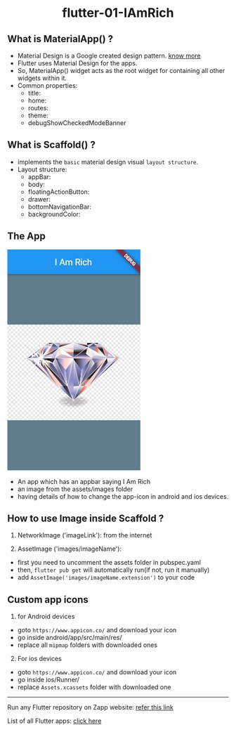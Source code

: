 <h1 align="center"> flutter-01-IAmRich </h1>

## What is MaterialApp() ?

- Material Design is a Google created design pattern. [know more](https://m3.material.io/)
- Flutter uses Material Design for the apps.
- So, MaterialApp() widget acts as the root widget for containing all other widgets within it.
- Common properties:
  - title:
  - home:
  - routes:
  - theme:
  - debugShowCheckedModeBanner

## What is Scaffold() ?

- implements the `basic` material design visual `layout structure`.
- Layout structure:
  - appBar:
  - body:
  - floatingActionButton:
  - drawer:
  - bottomNavigationBar:
  - backgroundColor:

## The App
![](./iamrich.jpg)

- An app which has an appbar saying I Am Rich
- an image from the assets/images folder
- having details of how to change the app-icon in android and ios devices.

## How to use Image inside Scaffold ?

1. NetworkImage ('imageLink'): from the internet 

2. AssetImage ('images/imageName'): 
  - first you need to uncomment the assets folder in pubspec.yaml 
  - then, `flutter pub get` will automatically run(if not, run it manually)
  - add `AssetImage('images/imageName.extension')` to your code

## Custom app icons
1. for Android devices
  - goto `https://www.appicon.co/` and download your icon
  - go inside android/app/src/main/res/
  - replace all `mipmap` folders with downloaded ones
2. For ios devices
  - goto `https://www.appicon.co/` and download your icon
  - go inside ios/Runner/
  - replace `Assets.xcassets` folder with downloaded one

-----

Run any Flutter repository on Zapp website: <a href="https://zapp.run/assets/homepage/import-github.gif">refer this link </a>

List of all Flutter apps: <a href="https://github.com/Rahullkumr/Flutter-Projects-List">click here</a>
